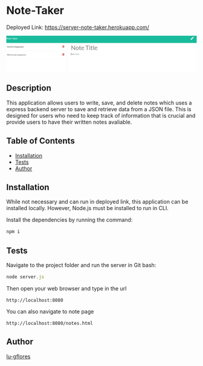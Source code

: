# Note-Taker

Deployed Link: https://server-note-taker.herokuapp.com/

![Note taker image](/public/assets/images/notetaker.jpg)


## Description
This application allows users to write, save, and delete notes which uses a express backend server to save and retrieve data from a JSON file. This is designed for users who need to keep track of information that is crucial and provide users to have their written notes avaliable.

## Table of Contents

* [Installation](#installation)
* [Tests](#tests)
* [Author](#author)

## Installation 
While not necessary and can run in deployed link, this application can be installed locally. However, Node.js must be installed to run in CLI.

Install the dependencies by running the command:

```javascript
npm i 
```

## Tests 
Navigate to the project folder and run the server in Git bash:

```javascript
node server.js 
```
Then open your web browser and type in the url

```
http://localhost:8080
```
You can also navigate to note page 

```
http://localhost:8080/notes.html
```

## Author
[lu-gflores](https://github.com/lu-gflores)
